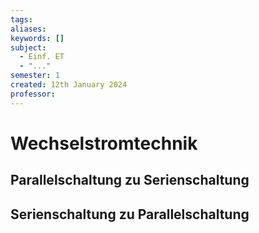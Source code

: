 ```yaml
---
tags: 
aliases: 
keywords: []
subject:
  - Einf. ET
  - "..."
semester: 1
created: 12th January 2024
professor:
---
```

 

# Wechselstromtechnik

## Parallelschaltung zu Serienschaltung

## Serienschaltung zu Parallelschaltung
